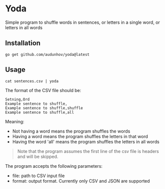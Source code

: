 # Yoda

Simple program to shuffle words in sentences, or letters in a single word, or letters in all words

## Installation

```
go get github.com/audunhov/yoda@latest
```

## Usage

```
cat sentences.csv | yoda
```

The format of the CSV file should be:
```csv
Setning,Ord
Example sentence to shuffle,
Example sentence to shuffle,shuffle
Example sentence to shuffle,all
```

Meaning:
- Not having a word means the program shuffles the words
- Having a word means the program shuffles the letters in that word
- Having the word 'all' means the program shuffles the letters in all words

> Note that the program assumes the first line of the csv file is headers and will be skipped.

The program accepts the following parameters:
- file: path to CSV input file
- format: output format. Currently only CSV and JSON are supported
